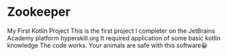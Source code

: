 # Zookeeper
My First Kotlin Project
This is the first project I completer on the JetBrains Academy platform hyperskill.org
It required application of some basic kotlin knowledge
The code works. Your animals are safe with this software😀
